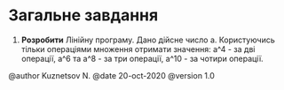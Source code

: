 # Загальне завдання

1. **Розробити** Лінійну програму. Дано дійсне число а. Користуючись тільки операціями множення отримати значення: а^4 - за дві операції, а^6 та а^8 - за три операції, а^10 - за чотири операції. 

@author Kuznetsov N.
@date 20-oct-2020
@version 1.0
